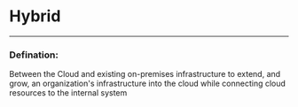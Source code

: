 # Hybrid


---
### Defination:
Between the Cloud and existing on-premises infrastructure to extend, and grow, an organization's infrastructure into the cloud while connecting cloud resources to the internal system
